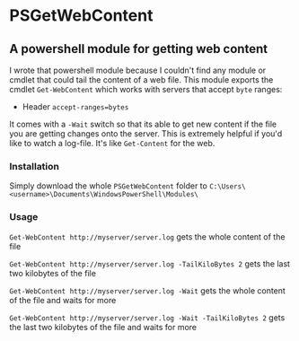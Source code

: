 # PSGetWebContent

## A powershell module for getting web content
I wrote that powershell module because I couldn't find any module or cmdlet that could tail the content of a web file. This module exports the cmdlet `Get-WebContent` which works with servers that accept `byte` ranges:
 * Header `accept-ranges=bytes`

It comes with a `-Wait` switch so that its able to get new content if the file you are getting changes onto the server. This is extremely helpful if you'd like to watch a log-file. It's like `Get-Content` for the web.

### Installation

Simply download the whole `PSGetWebContent` folder to `C:\Users\<username>\Documents\WindowsPowerShell\Modules\`

### Usage

`Get-WebContent http://myserver/server.log`
gets the whole content of the file

`Get-WebContent http://myserver/server.log -TailKiloBytes 2`
gets the last two kilobytes of the file

`Get-WebContent http://myserver/server.log -Wait`
gets the whole content of the file and waits for more

`Get-WebContent http://myserver/server.log -Wait -TailKiloBytes 2`
gets the last two kilobytes of the file and waits for more
